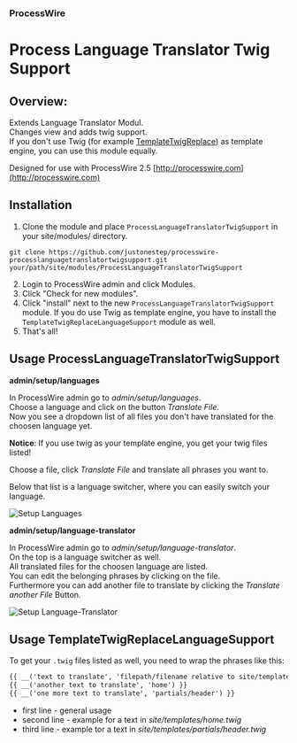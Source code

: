 ### ProcessWire 

# Process Language Translator Twig Support

## Overview:

Extends Language Translator Modul.  
Changes view and adds twig support.  
If you don't use Twig (for example [TemplateTwigReplace](http://modules.processwire.com/modules/template-twig-replace)) 
as template engine, you can use this module equally.

Designed for use with ProcessWire 2.5
[http://processwire.com](http://processwire.com)

## Installation

1. Clone the module and place `ProcessLanguageTranslatorTwigSupport` in your site/modules/ directory. 

```
git clone https://github.com/justonestep/processwire-processlanguagetranslatortwigsupport.git your/path/site/modules/ProcessLanguageTranslatorTwigSupport
```

2. Login to ProcessWire admin and click Modules. 
3. Click "Check for new modules".
4. Click "install" next to the new `ProcessLanguageTranslatorTwigSupport` module. 
   If you do use Twig as template engine, you have to install the `TemplateTwigReplaceLanguageSupport` module as well.
5. That's all!

## Usage ProcessLanguageTranslatorTwigSupport

**admin/setup/languages**

In ProcessWire admin go to _admin/setup/languages_.  
Choose a language and click on the button _Translate File_.  
Now you see a dropdown list of all files you don't have translated for the choosen language yet.  

**Notice**: If you use twig as your template engine, you get your twig files listed!

Choose a file, click _Translate File_ and translate all phrases you want to.

Below that list is a language switcher, where you can easily switch your language.

![Setup Languages](https://github.com/justonestep/processwire-processlanguagetranslatortwigsupport/blob/master/screens/languages.png)

**admin/setup/language-translator**

In ProcessWire admin go to _admin/setup/language-translator_.  
On the top is a language switcher as well.  
All translated files for the choosen language are listed.  
You can edit the belonging phrases by clicking on the file.  
Furthermore you can add another file to translate by clicking the _Translate another File_ Button.

![Setup Language-Translator](https://github.com/justonestep/processwire-processlanguagetranslatortwigsupport/blob/master/screens/language-support.png)


## Usage TemplateTwigReplaceLanguageSupport

To get your `.twig` files listed as well, you need to wrap the phrases like this:

```html
{{ __('text to translate', 'filepath/filename relative to site/templates/') }}
{{ __('another text to translate', 'home') }}
{{ __('one more text to translate', 'partials/header') }}
```

* first line - general usage
* second line - example for a text in _site/templates/home.twig_
* third line - example tor a text in _site/templates/partials/header.twig_
